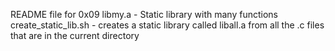 README file for 0x09
libmy.a - Static library with many functions
create_static_lib.sh - creates a static library called liball.a from all the .c files that are in the current directory
